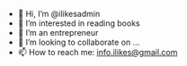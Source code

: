 - 👋 Hi, I’m @ilikesadmin
- 👀 I’m interested in reading books 
- 🌱 I’m an entrepreneur
- 💞️ I’m looking to collaborate on ...
- 📫 How to reach me: info.ilikes@gmail.com

<!---
ilikesadmin/ilikesadmin is a ✨ special ✨ repository because its `README.md` (this file) appears on your GitHub profile.
You can click the Preview link to take a look at your changes.
--->
